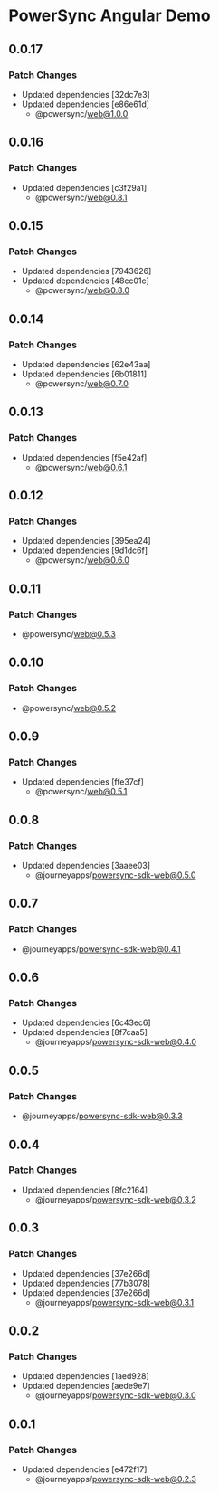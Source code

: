 # PowerSync Angular Demo

## 0.0.17

### Patch Changes

- Updated dependencies [32dc7e3]
- Updated dependencies [e86e61d]
  - @powersync/web@1.0.0

## 0.0.16

### Patch Changes

- Updated dependencies [c3f29a1]
  - @powersync/web@0.8.1

## 0.0.15

### Patch Changes

- Updated dependencies [7943626]
- Updated dependencies [48cc01c]
  - @powersync/web@0.8.0

## 0.0.14

### Patch Changes

- Updated dependencies [62e43aa]
- Updated dependencies [6b01811]
  - @powersync/web@0.7.0

## 0.0.13

### Patch Changes

- Updated dependencies [f5e42af]
  - @powersync/web@0.6.1

## 0.0.12

### Patch Changes

- Updated dependencies [395ea24]
- Updated dependencies [9d1dc6f]
  - @powersync/web@0.6.0

## 0.0.11

### Patch Changes

- @powersync/web@0.5.3

## 0.0.10

### Patch Changes

- @powersync/web@0.5.2

## 0.0.9

### Patch Changes

- Updated dependencies [ffe37cf]
  - @powersync/web@0.5.1

## 0.0.8

### Patch Changes

- Updated dependencies [3aaee03]
  - @journeyapps/powersync-sdk-web@0.5.0

## 0.0.7

### Patch Changes

- @journeyapps/powersync-sdk-web@0.4.1

## 0.0.6

### Patch Changes

- Updated dependencies [6c43ec6]
- Updated dependencies [8f7caa5]
  - @journeyapps/powersync-sdk-web@0.4.0

## 0.0.5

### Patch Changes

- @journeyapps/powersync-sdk-web@0.3.3

## 0.0.4

### Patch Changes

- Updated dependencies [8fc2164]
  - @journeyapps/powersync-sdk-web@0.3.2

## 0.0.3

### Patch Changes

- Updated dependencies [37e266d]
- Updated dependencies [77b3078]
- Updated dependencies [37e266d]
  - @journeyapps/powersync-sdk-web@0.3.1

## 0.0.2

### Patch Changes

- Updated dependencies [1aed928]
- Updated dependencies [aede9e7]
  - @journeyapps/powersync-sdk-web@0.3.0

## 0.0.1

### Patch Changes

- Updated dependencies [e472f17]
  - @journeyapps/powersync-sdk-web@0.2.3

